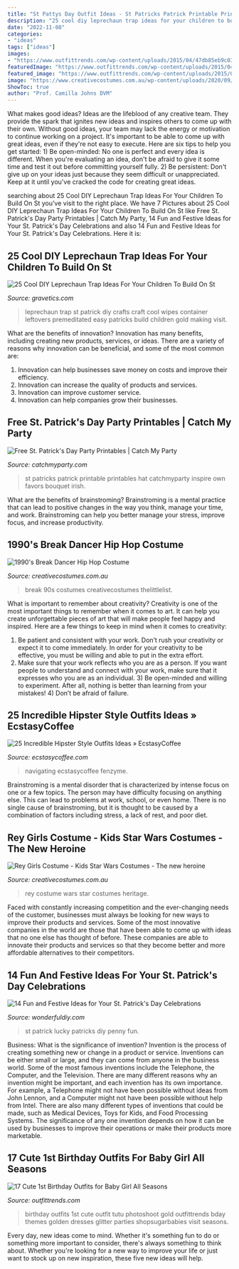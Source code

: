 ```yaml
---
title: "St Pattys Day Outfit Ideas - St Patricks Patrick Printable Printables Hat Catchmyparty Inspire Own Favors Bouquet Irish"
description: "25 cool diy leprechaun trap ideas for your children to build on st"
date: "2022-11-08"
categories:
- "ideas"
tags: ["ideas"]
images:
- "https://www.outfittrends.com/wp-content/uploads/2015/04/47db85eb9c036ed761014e341c9d714f.jpg"
featuredImage: "https://www.outfittrends.com/wp-content/uploads/2015/04/47db85eb9c036ed761014e341c9d714f.jpg"
featured_image: "https://www.outfittrends.com/wp-content/uploads/2015/04/47db85eb9c036ed761014e341c9d714f.jpg"
image: "https://www.creativecostumes.com.au/wp-content/uploads/2020/09/grand-heritage-rey-costume-1877-510x729.jpg"
ShowToc: true
author: "Prof. Camilla Johns DVM"
---
```



What makes good ideas?
Ideas are the lifeblood of any creative team. They provide the spark that ignites new ideas and inspires others to come up with their own. Without good ideas, your team may lack the energy or motivation to continue working on a project. It's important to be able to come up with great ideas, even if they're not easy to execute. Here are six tips to help you get started: 1) Be open-minded: No one is perfect and every idea is different. When you're evaluating an idea, don't be afraid to give it some time and test it out before committing yourself fully. 2) Be persistent: Don't give up on your ideas just because they seem difficult or unappreciated. Keep at it until you've cracked the code for creating great ideas.

	

		
searching about 25 Cool DIY Leprechaun Trap Ideas For Your Children To Build On St you've visit to the right place. We have 7 Pictures about 25 Cool DIY Leprechaun Trap Ideas For Your Children To Build On St like Free St. Patrick&#039;s Day Party Printables | Catch My Party, 14 Fun and Festive Ideas for Your St. Patrick&#039;s Day Celebrations and also 14 Fun and Festive Ideas for Your St. Patrick&#039;s Day Celebrations. Here it is:
		
    
## 25 Cool DIY Leprechaun Trap Ideas For Your Children To Build On St

<img loading=lazy src="https://www.gravetics.com/wp-content/uploads/2017/08/Baby-Wipes-Container-Leprechaun-Trap-By-Premeditated-Leftovers.jpg" onerror="this.onerror=null;this.src='https://tse4.mm.bing.net/th?id=OIP.wJvMwdH7K4Sq8yWebHSAhQHaJ4&amp;pid=15.1';" alt="25 Cool DIY Leprechaun Trap Ideas For Your Children To Build On St">

_Source: gravetics.com_

>leprechaun trap st patrick diy crafts craft cool wipes container leftovers premeditated easy patricks build children gold making visit. 

	

What are the benefits of innovation?
Innovation has many benefits, including creating new products, services, or ideas. There are a variety of reasons why innovation can be beneficial, and some of the most common are: 
1. Innovation can help businesses save money on costs and improve their efficiency.
2. Innovation can increase the quality of products and services.
3. Innovation can improve customer service.
4. Innovation can help companies grow their businesses.

    
## Free St. Patrick&#039;s Day Party Printables | Catch My Party

<img loading=lazy src="http://blog.catchmyparty.com/wp-content/uploads/2015/02/st-patricks-day-free-printable-irish-hat-bouquet-e1424574023607.jpg" onerror="this.onerror=null;this.src='https://tse1.mm.bing.net/th?id=OIP.MDjqozQyIKNfKQ2m6QISqwHaLL&amp;pid=15.1';" alt="Free St. Patrick&#039;s Day Party Printables | Catch My Party">

_Source: catchmyparty.com_

>st patricks patrick printable printables hat catchmyparty inspire own favors bouquet irish. 

	

What are the benefits of brainstroming?
Brainstroming is a mental practice that can lead to positive changes in the way you think, manage your time, and work. Brainstroming can help you better manage your stress, improve focus, and increase productivity.

    
## 1990&#039;s Break Dancer Hip Hop Costume

<img loading=lazy src="https://www.creativecostumes.com.au/wp-content/uploads/2014/07/RWP_238_web-768x1024.jpg" onerror="this.onerror=null;this.src='https://tse3.mm.bing.net/th?id=OIP.5F-DFJIj3pzxNjNP4BmJKwHaJ4&amp;pid=15.1';" alt="1990&#039;s Break Dancer Hip Hop Costume">

_Source: creativecostumes.com.au_

>break 90s costumes creativecostumes thelittlelist. 

	

What is important to remember about creativity?
Creativity is one of the most important things to remember when it comes to art. It can help you create unforgettable pieces of art that will make people feel happy and inspired. Here are a few things to keep in mind when it comes to creativity: 
1) Be patient and consistent with your work. Don’t rush your creativity or expect it to come immediately. In order for your creativity to be effective, you must be willing and able to put in the extra effort. 
2) Make sure that your work reflects who you are as a person. If you want people to understand and connect with your work, make sure that it expresses who you are as an individual. 3) Be open-minded and willing to experiment. After all, nothing is better than learning from your mistakes! 4) Don’t be afraid of failure.

    
## 25 Incredible Hipster Style Outfits Ideas » EcstasyCoffee

<img loading=lazy src="https://i0.wp.com/www.ecstasycoffee.com/wp-content/uploads/2016/04/Hipster-Fashion-Photos.jpg?resize=750%2C1124" onerror="this.onerror=null;this.src='https://tse2.mm.bing.net/th?id=OIP.tBIMSc0RiRFv9dV-oPsRNQHaLG&amp;pid=15.1';" alt="25 Incredible Hipster Style Outfits Ideas » EcstasyCoffee">

_Source: ecstasycoffee.com_

>navigating ecstasycoffee fenzyme. 

	

Brainstroming is a mental disorder that is characterized by intense focus on one or a few topics. The person may have difficulty focusing on anything else. This can lead to problems at work, school, or even home. There is no single cause of brainstroming, but it is thought to be caused by a combination of factors including stress, a lack of rest, and poor diet.

    
## Rey Girls Costume - Kids Star Wars Costumes - The New Heroine

<img loading=lazy src="https://www.creativecostumes.com.au/wp-content/uploads/2020/09/grand-heritage-rey-costume-1877-510x729.jpg" onerror="this.onerror=null;this.src='https://tse4.mm.bing.net/th?id=OIP.QOizeQLXDus1f5apub51lQHaKl&amp;pid=15.1';" alt="Rey Girls Costume - Kids Star Wars Costumes - The new heroine">

_Source: creativecostumes.com.au_

>rey costume wars star costumes heritage. 

	

Faced with constantly increasing competition and the ever-changing needs of the customer, businesses must always be looking for new ways to improve their products and services. Some of the most innovative companies in the world are those that have been able to come up with ideas that no one else has thought of before. These companies are able to innovate their products and services so that they become better and more affordable alternatives to their competitors.

    
## 14 Fun And Festive Ideas For Your St. Patrick&#039;s Day Celebrations

<img loading=lazy src="https://cdn.wonderfuldiy.com/wp-content/uploads/2016/02/lucky-penny-letters.jpg" onerror="this.onerror=null;this.src='https://tse1.mm.bing.net/th?id=OIP.7zg2Y5ciqrUPMdBd8L76GQHaE7&amp;pid=15.1';" alt="14 Fun and Festive Ideas for Your St. Patrick&#039;s Day Celebrations">

_Source: wonderfuldiy.com_

>st patrick lucky patricks diy penny fun. 

	

Business: What is the significance of invention?
Invention is the process of creating something new or change in a product or service. Inventions can be either small or large, and they can come from anyone in the business world. Some of the most famous inventions include the Telephone, the Computer, and the Television. There are many different reasons why an invention might be important, and each invention has its own importance. For example, a Telephone might not have been possible without ideas from John Lennon, and a Computer might not have been possible without help from Intel. 
There are also many different types of inventions that could be made, such as Medical Devices, Toys for Kids, and Food Processing Systems. The significance of any one invention depends on how it can be used by businesses to improve their operations or make their products more marketable.

    
## 17 Cute 1st Birthday Outfits For Baby Girl All Seasons

<img loading=lazy src="https://www.outfittrends.com/wp-content/uploads/2015/04/47db85eb9c036ed761014e341c9d714f.jpg" onerror="this.onerror=null;this.src='https://tse3.mm.bing.net/th?id=OIP.2YVychdbUh4VJydo-UsAgQHaKX&amp;pid=15.1';" alt="17 Cute 1st Birthday Outfits for Baby Girl All Seasons">

_Source: outfittrends.com_

>birthday outfits 1st cute outfit tutu photoshoot gold outfittrends bday themes golden dresses glitter parties shopsugarbabies visit seasons. 

	

Every day, new ideas come to mind. Whether it's something fun to do or something more important to consider, there's always something to think about. Whether you're looking for a new way to improve your life or just want to stock up on new inspiration, these five new ideas will help.

